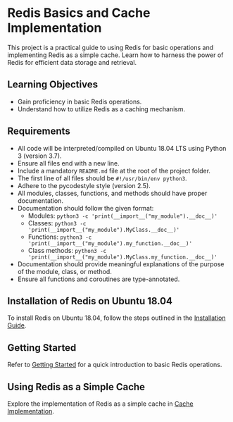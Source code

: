 # Redis Basics and Cache Implementation

This project is a practical guide to using Redis for basic operations and implementing Redis as a simple cache. Learn how to harness the power of Redis for efficient data storage and retrieval.

## Learning Objectives

- Gain proficiency in basic Redis operations.
- Understand how to utilize Redis as a caching mechanism.

## Requirements

- All code will be interpreted/compiled on Ubuntu 18.04 LTS using Python 3 (version 3.7).
- Ensure all files end with a new line.
- Include a mandatory `README.md` file at the root of the project folder.
- The first line of all files should be `#!/usr/bin/env python3`.
- Adhere to the pycodestyle style (version 2.5).
- All modules, classes, functions, and methods should have proper documentation.
- Documentation should follow the given format:
  - Modules: `python3 -c 'print(__import__("my_module").__doc__)'`
  - Classes: `python3 -c 'print(__import__("my_module").MyClass.__doc__)'`
  - Functions: `python3 -c 'print(__import__("my_module").my_function.__doc__)'`
  - Class methods: `python3 -c 'print(__import__("my_module").MyClass.my_function.__doc__)'`
- Documentation should provide meaningful explanations of the purpose of the module, class, or method.
- Ensure all functions and coroutines are type-annotated.

## Installation of Redis on Ubuntu 18.04

To install Redis on Ubuntu 18.04, follow the steps outlined in the [Installation Guide](docs/installation.md).

## Getting Started

Refer to [Getting Started](docs/getting-started.md) for a quick introduction to basic Redis operations.

## Using Redis as a Simple Cache

Explore the implementation of Redis as a simple cache in [Cache Implementation](docs/cache-implementation.md).


